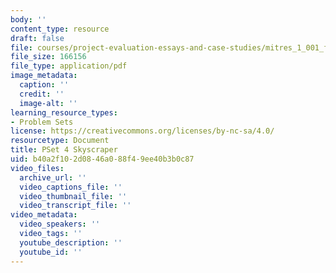 ```yaml
---
body: ''
content_type: resource
draft: false
file: courses/project-evaluation-essays-and-case-studies/mitres_1_001_f23_pset4.pdf
file_size: 166156
file_type: application/pdf
image_metadata:
  caption: ''
  credit: ''
  image-alt: ''
learning_resource_types:
- Problem Sets
license: https://creativecommons.org/licenses/by-nc-sa/4.0/
resourcetype: Document
title: PSet 4 Skyscraper
uid: b40a2f10-2d08-46a0-88f4-9ee40b3b0c87
video_files:
  archive_url: ''
  video_captions_file: ''
  video_thumbnail_file: ''
  video_transcript_file: ''
video_metadata:
  video_speakers: ''
  video_tags: ''
  youtube_description: ''
  youtube_id: ''
---
```


